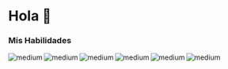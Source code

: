 <h1>Hola 👋</h1>


<h3>Mis Habilidades</h3>

<img align="left" alt="medium" src="https://img.shields.io/badge/HTML5-E34F26?style=for-the-badge&logo=html5&logoColor=white" />

<img align="left" alt="medium" src="https://img.shields.io/badge/CSS3-1572B6?style=for-the-badge&logo=css3&logoColor=white" />

<img align="left" alt="medium" src="https://img.shields.io/badge/Bootstrap-563D7C?style=for-the-badge&logo=bootstrap&logoColor=white" />

<img align="left" alt="medium" src="https://img.shields.io/badge/JavaScript-323330?style=for-the-badge&logo=javascript&logoColor=F7DF1E" />

<img align="left" alt="medium" src="https://img.shields.io/badge/jQuery-0769AD?style=for-the-badge&logo=jquery&logoColor=white" />

<img align="left" alt="medium" src="https://img.shields.io/badge/GitHub-100000?style=for-the-badge&logo=github&logoColor=white" />
